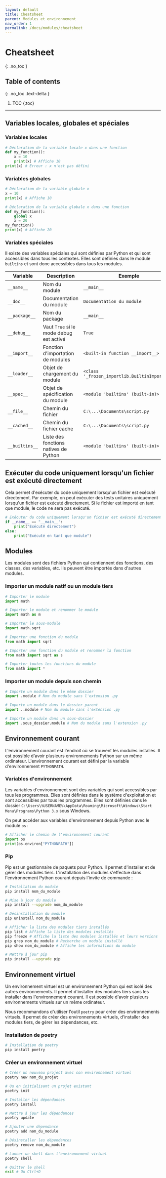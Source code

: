 ```yaml
---
layout: default
title: Cheatsheet
parent: Modules et environnement
nav_order: 1
permalink: /docs/modules/cheatsheet
---
```


# Cheatsheet
{: .no_toc }

## Table of contents
{: .no_toc .text-delta }

1. TOC
{:toc}

---

## Variables locales, globales et spéciales

### Variables locales
```python
# Déclaration de la variable locale x dans une fonction
def my_function():
    x = 10
    print(x) # Affiche 10
print(x) # Erreur : x n'est pas défini
```

### Variables globales
```python
# Déclaration de la variable globale x
x = 10
print(x) # Affiche 10

# Déclaration de la variable globale x dans une fonction
def my_function():
    global x
    x = 20
my_function()
print(x) # Affiche 20
```

### Variables spéciales
Il existe des variables spéciales qui sont définies par Python et qui sont accessibles dans tous les contextes. Elles sont définies dans le module `builtins` et sont donc accessibles dans tous les modules.

| Variable | Description | Exemple |
| -------- | ----------- | ------- |
| `__name__` | Nom du module | `__main__` |
| `__doc__` | Documentation du module | `Documentation du module` |
| `__package__` | Nom du package | `__main__` |
| `__debug__` | Vaut `True` si le mode debug est activé | `True` |
| `__import__` | Fonction d'importation de modules | `<built-in function __import__>` |
| `__loader__` | Objet de chargement du module | `<class '_frozen_importlib.BuiltinImporter'>` |
| `__spec__` | Objet de spécification du module | `<module 'builtins' (built-in)>` |
| `__file__` | Chemin du fichier | `C:\...\Documents\script.py` |
| `__cached__` | Chemin du fichier cache | `C:\...\Documents\script.py` |
| `__builtins__` | Liste des fonctions natives de Python | `<module 'builtins' (built-in)>` |

## Exécuter du code uniquement lorsqu'un fichier est exécuté directement
Cela permet d'exécuter du code uniquement lorsqu'un fichier est exécuté directement. Par exemple, on peut exécuter des tests unitaires uniquement lorsqu'un fichier est exécuté directement. Si le fichier est importé en tant que module, le code ne sera pas exécuté.
```python
# Exécuter du code uniquement lorsqu'un fichier est exécuté directement
if __name__ == "__main__":
    print("Exécuté directement")
else:
    print("Exécuté en tant que module")
```

## Modules
Les modules sont des fichiers Python qui contiennent des fonctions, des classes, des variables, etc. Ils peuvent être importés dans d'autres modules.

### Importer un module natif ou un module tiers
```python
# Importer le module
import math

# Importer le module et renommer le module
import math as m

# Importer le sous-module
import math.sqrt

# Importer une fonction du module
from math import sqrt

# Importer une fonction du module et renommer la fonction
from math import sqrt as s

# Importer toutes les fonctions du module
from math import *
```

### Importer un module depuis son chemin
```python
# Importe un module dans le même dossier
import .module # Nom du module sans l'extension .py

# Importe un module dans le dossier parent
import ..module # Nom du module sans l'extension .py

# Importe un module dans un sous-dossier
import .sous_dossier.module # Nom du module sans l'extension .py
```

## Environnement courant
L'environnement courant est l'endroit où se trouvent les modules installés. Il est possible d'avoir plusieurs environnements Python sur un même ordinateur. L'environnement courant est défini par la variable d'environnement `PYTHONPATH`.

### Variables d'environnement
Les variables d'environnement sont des variables qui sont accessibles par tous les programmes. Elles sont définies dans le système d'exploitation et sont accessibles par tous les programmes. Elles sont définies dans le dossier `C:\Users\%USERNAME%\AppData\Roaming\Microsoft\Windows\Start Menu\Programs\Python 3.x` sous Windows.

On peut accéder aux variables d'environnement depuis Python avec le module `os` :
```python
# Afficher le chemin de l'environnement courant
import os
print(os.environ["PYTHONPATH"]) 
```

### Pip
Pip est un gestionnaire de paquets pour Python. Il permet d'installer et de gérer des modules tiers. L'installation des modules s'effectue dans l'environnement Python courant depuis l'invite de commande :
```bash
# Installation du module
pip install nom_du_module

# Mise à jour du module
pip install --upgrade nom_du_module

# Désinstallation du module
pip uninstall nom_du_module

# Afficher la liste des modules tiers installés
pip list # Affiche la liste des modules installés
pip freeze # Affiche la liste des modules installés et leurs versions
pip grep nom_du_module # Recherche un module installé
pip show nom_du_module # Affiche les informations du module

# Mettre à jour pip
pip install --upgrade pip
```

## Environnement virtuel
Un environnement virtuel est un environnement Python qui est isolé des autres environnements. Il permet d'installer des modules tiers sans les installer dans l'environnement courant. Il est possible d'avoir plusieurs environnements virtuels sur un même ordinateur.

Nous recommandons d'utiliser l'outil `poetry` pour créer des environnements virtuels. Il permet de créer des environnements virtuels, d'installer des modules tiers, de gérer les dépendances, etc.

### Installation de poetry
```bash
# Installation de poetry
pip install poetry
```

### Créer un environnement virtuel
```bash
# Créer un nouveau project avec son environnement virtuel
poetry new nom_du_projet

# Ou en initialisant un projet existant
poetry init

# Installer les dépendances
poetry install

# Mettre à jour les dépendances
poetry update

# Ajouter une dépendance
poetry add nom_du_module

# Désinstaller les dépendances
poetry remove nom_du_module

# Lancer un shell dans l'environnement virtuel
poetry shell

# Quitter le shell
exit # Ou Ctrl+D
```
